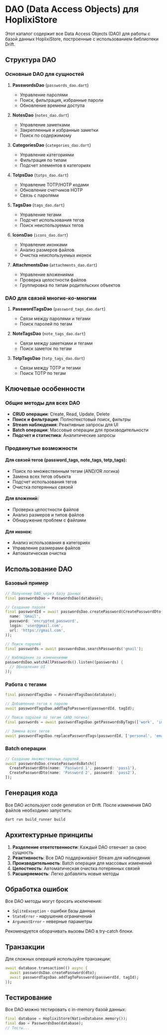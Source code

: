 # DAO (Data Access Objects) для HoplixiStore

Этот каталог содержит все Data Access Objects (DAO) для работы с базой данных HoplixiStore, построенные с использованием библиотеки Drift.

## Структура DAO

### Основные DAO для сущностей

1. **PasswordsDao** (`passwords_dao.dart`)
   - Управление паролями
   - Поиск, фильтрация, избранные пароли
   - Обновление времени доступа

2. **NotesDao** (`notes_dao.dart`)
   - Управление заметками
   - Закрепленные и избранные заметки
   - Поиск по содержимому

3. **CategoriesDao** (`categories_dao.dart`)
   - Управление категориями
   - Фильтрация по типам
   - Подсчет элементов в категориях

4. **TotpsDao** (`totps_dao.dart`)
   - Управление TOTP/HOTP кодами
   - Обновление счетчиков HOTP
   - Связь с паролями

5. **TagsDao** (`tags_dao.dart`)
   - Управление тегами
   - Подсчет использования тегов
   - Поиск неиспользуемых тегов

6. **IconsDao** (`icons_dao.dart`)
   - Управление иконками
   - Анализ размеров файлов
   - Очистка неиспользуемых иконок

7. **AttachmentsDao** (`attachments_dao.dart`)
   - Управление вложениями
   - Проверка целостности файлов
   - Группировка по типам родительских объектов

### DAO для связей многие-ко-многим

1. **PasswordTagsDao** (`password_tags_dao.dart`)
   - Связи между паролями и тегами
   - Поиск паролей по тегам

2. **NoteTagsDao** (`note_tags_dao.dart`)
   - Связи между заметками и тегами
   - Поиск заметок по тегам

3. **TotpTagsDao** (`totp_tags_dao.dart`)
   - Связи между TOTP и тегами
   - Поиск TOTP по тегам

## Ключевые особенности

### Общие методы для всех DAO

- **CRUD операции**: Create, Read, Update, Delete
- **Поиск и фильтрация**: Полнотекстовый поиск, фильтры
- **Stream наблюдения**: Реактивные запросы для UI
- **Batch операции**: Массовые операции для производительности
- **Подсчет и статистика**: Аналитические запросы

### Продвинутые возможности

#### Для связей тегов (password_tags, note_tags, totp_tags):
- Поиск по множественным тегам (AND/OR логика)
- Замена всех тегов объекта
- Подсчет использования тегов
- Очистка потерянных связей

#### Для вложений:
- Проверка целостности файлов
- Анализ размеров и типов файлов
- Обнаружение проблем с файлами

#### Для иконок:
- Анализ использования в категориях
- Управление размерами файлов
- Автоматическая очистка

## Использование DAO

### Базовый пример

```dart
// Получение DAO через базу данных
final passwordsDao = PasswordsDao(database);

// Создание пароля
final passwordId = await passwordsDao.createPassword(CreatePasswordDto(
  name: 'Gmail',
  password: 'encrypted_password',
  login: 'user@gmail.com',
  url: 'https://gmail.com',
));

// Поиск паролей
final passwords = await passwordsDao.searchPasswords('gmail');

// Наблюдение за изменениями
passwordsDao.watchAllPasswords().listen((passwords) {
  // Обновление UI
});
```

### Работа с тегами

```dart
final passwordTagsDao = PasswordTagsDao(database);

// Добавление тегов к паролю
await passwordTagsDao.addTagToPassword(passwordId, tagId);

// Поиск паролей по тегам (AND логика)
final passwords = await passwordTagsDao.getPasswordsByTags(['work', 'important']);

// Замена всех тегов
await passwordTagsDao.replacePasswordTags(passwordId, ['personal', 'email']);
```

### Batch операции

```dart
// Создание множественных паролей
await passwordsDao.createPasswordsBatch([
  CreatePasswordDto(name: 'Password 1', password: 'pass1'),
  CreatePasswordDto(name: 'Password 2', password: 'pass2'),
]);
```

## Генерация кода

Все DAO используют code generation от Drift. После изменения DAO файлов необходимо запустить:

```bash
dart run build_runner build
```

## Архитектурные принципы

1. **Разделение ответственности**: Каждый DAO отвечает за свою сущность
2. **Реактивность**: Все DAO поддерживают Stream для наблюдения
3. **Производительность**: Batch операции для массовых изменений
4. **Целостность**: Автоматическая очистка потерянных связей
5. **Расширяемость**: Легко добавлять новые методы

## Обработка ошибок

Все DAO методы могут бросать исключения:
- `SqliteException` - ошибки базы данных
- `StateError` - нарушение ограничений
- `ArgumentError` - неверные параметры

Рекомендуется оборачивать вызовы DAO в try-catch блоки.

## Транзакции

Для сложных операций используйте транзакции:

```dart
await database.transaction(() async {
  await passwordsDao.createPassword(dto);
  await passwordTagsDao.addTagToPassword(passwordId, tagId);
});
```

## Тестирование

Все DAO можно тестировать с in-memory базой данных:

```dart
final database = HoplixiStore(NativeDatabase.memory());
final dao = PasswordsDao(database);
// Тесты...
```
